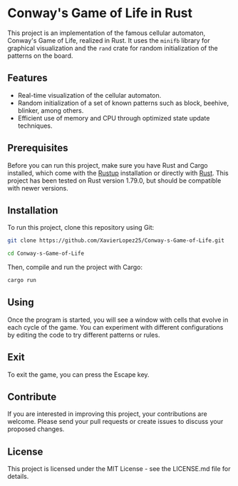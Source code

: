 # Conway's Game of Life in Rust

This project is an implementation of the famous cellular automaton, Conway's Game of Life, realized in Rust. It uses the `minifb` library for graphical visualization and the `rand` crate for random initialization of the patterns on the board.

## Features

- Real-time visualization of the cellular automaton.
- Random initialization of a set of known patterns such as block, beehive, blinker, among others.
- Efficient use of memory and CPU through optimized state update techniques.

## Prerequisites

Before you can run this project, make sure you have Rust and Cargo installed, which come with the [Rustup](https://rustup.rs/) installation or directly with [Rust](https://www.rust-lang.org/). This project has been tested on Rust version 1.79.0, but should be compatible with newer versions.

## Installation

To run this project, clone this repository using Git:

```bash
git clone https://github.com/XavierLopez25/Conway-s-Game-of-Life.git

cd Conway-s-Game-of-Life
```
Then, compile and run the project with Cargo:
```bash
cargo run
```

## Using
Once the program is started, you will see a window with cells that evolve in each cycle of the game. You can experiment with different configurations by editing the code to try different patterns or rules. 

## Exit

To exit the game, you can press the Escape key.

## Contribute
If you are interested in improving this project, your contributions are welcome. Please send your pull requests or create issues to discuss your proposed changes.

## License
This project is licensed under the MIT License - see the LICENSE.md file for details.
